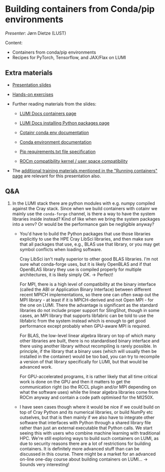 # Building containers from Conda/pip environments

*Presenter*: Jørn Dietze (LUST)

Content:

-   Containers from conda/pip environments
-   Recipes for PyTorch, Tensorflow, and JAX/Flax on LUMI


<!--
<video src="https://462000265.lumidata.eu/ai-20241126/recordings/06_BuildingContainers.mp4" controls="controls"></video>
-->


## Extra materials

-   [Presentation slides](https://462000265.lumidata.eu/ai-20241126/files/LUMI-ai-20241126-06-Building_containers_from_conda_pip_environments.pdf)

-   [Hands-on exercises](E06_BuildingContainers.md)

<!--
-   ["Bonus materials" from the course GitHub](https://github.com/Lumi-supercomputer/Getting_Started_with_AI_workshop/tree/ai-202411261/bonus_material)
    contains among other things the files used to generate the container used in the course with
    the `cotainr` tool.
-->

-   Further reading materials from the slides:

    -   [LUMI Docs containers page](https://docs.lumi-supercomputer.eu/software/containers/singularity/)

    -   [LUMI Docs installing Python packages page](https://docs.lumi-supercomputer.eu/software/installing/python/)

    -   [Cotainr conda env documentation](https://cotainr.readthedocs.io/en/latest/user_guide/conda_env.html)

    -   [Conda environment documentation](https://conda.io/projects/conda/en/latest/user-guide/tasks/manage-environments.html)

    -   [Pip requirements.txt file specification](https://pip.pypa.io/en/stable/reference/requirements-file-format/)

    -   [ROCm compatibility kernel / user space compatibility](https://rocm.docs.amd.com/projects/install-on-linux/en/latest/reference/user-kernel-space-compat-matrix.html)

-   The [additional training materials mentioned in the "Running containers" page](extra_05_RunningContainers.md#extra-materials)
    are relevant for this presentation also.


<!--
## Remarks to things mentioned in the recording

### ROCm compatibility

The compatibility situation is actually even more complicated than explained in this presentation. The kernel driver for the GPUs depends on certain kernel versions. The kernel version depends on the version of the management interface of LUMI. So basically to do the upgrade to the 5.7 driver we need to update nearly everything on LUMI.

Furthermore, we need to ensure that MPI also works. GPU-aware MPI also depends on versions of ROCm and driver. So before updating to a new ROCm version we also need versions of the HPE Programming Environment compatible with those ROCm versions or all users of traditional HPC simulation codes would be very unhappy. That is also a factor stopping the update, as the version that supports recent enough ROCm version has also come out just a few weeks ago. And breaks a lot of currently installed software...


### Images in `/appl/local/containers/sif-images`

It is important to realise that the base images in `/appl/local/containers/sif-images` are symbolic links to the actual containers and they vary over time without warning. That may be a problem if you build on top of them, as all of a sudden things that you install on top of them may be incompatible with new packages in that container. So if you do that (topic of the next presentation) it is better to make a copy of the container and use that one.

EasyBuild actually gets its container images from `/appl/local/containers/easybuild-sif-images` which contains copies from the container images as they were when the corresponding EasyConfig was created so that an EasyConfig with a given name will always use the same module. This to improve reproducibility. E.g., some more recent containers did require changes to the module to simulate the effect of `$WITH_CONDA` by injecting environment variables in the container.

It is possible to extend an existing container with a virtual environment (topic of the next presentation) and automate that with EasyBuild, but it is complex enough that it might require help from someone with enough EasyBuild experience. An example is [this EasyConfig](https://lumi-supercomputer.github.io/LUMI-EasyBuild-docs/p/PyTorch/PyTorch-2.2.0-rocm-5.6.1-python-3.10-singularity-exampleVenv-20240315/) but this is not something that an unexperienced user should try to create.


### What does the tool provided by `lumi-container-wrapper` do?

The `lumi-container-wrapper` provides a tool that enables to do some pip and conda installations in a file system friendly way. It also uses a base container but that one does not have a ROCm in it so it is of little use for AI software unless you can use the ROCm from the system. It basically does not change the base container, but installs the software in a separate SquashFS file. Furthermore, for each command it can find in the container, it will create a wrapper script outside the container that will call singularity with the right bindings to run that command in the container. It is actually rather hard to start the container "by hand" using the `singularity` command as you will also have to create the right bindmount for the SquashFS file containing the actual software installation.

The `cotainr` tool on the other hand will take the selected base image and build a new container from it that can be used the way containers are normally used.
-->


## Q&A

1.  In the LUMI stack there are python modules with e.g. numpy compiled against the Cray stack. Since when we build containers with cotainr we mainly use the `conda-forge` channel, is there a way to have the system libraries inside instead? Kind of like when we bring the system packages into a venv? Or would be the performance gain be negligible anyway?

    -   You'd have to build the Python packages that use those libraries explicitly to use the HPE Cray LibSci libraries, and then make sure that all packages that use, e.g., BLAS use that library, or you may get symbol conflicts when loading software.

        Cray LibSci isn't really superior to other good BLAS libraries. I'm not sure what conda-forge uses, but it is likely OpenBLAS and if that OpenBLAS library they use is compiled properly for multiple architectures, it is likely simply OK. -> Perfect! 
        
        For MPI, there is a high level of compatibility at the binary interface (called the ABI or Application Binary Interface) between different recent MPICH implementations, so there one can often swap out the MPI library - at least if it is MPICH-derived and not Open MPI - for the one on LUMI. There the advantage is significant as the standard libraries do not include proper support for SlingShot, though in some cases, an MPI library that supports libfabric can be told to use the libfabric from the system instead which is enough to get good performance except probably when GPU-aware MPI is required.
        
        For BLAS, the low-level linear algebra library on top of which many other libraries are built, there is no standardised binary interface and there using another library without recompiling is rarely possible. In principle, if the library that a binary uses (which will usually then be installed in the container) would be too bad, you can try to recompile a version of that library specifically for LUMI, but that would be advanced work.
        
        For GPU-accelerated programs, it is rather likely that all time critical work is done on the GPU and then it matters to get the communication right (so the RCCL plugin and/or MPI depending on what the software uses) while the linear algebra libraries come from ROCm anyway and contain a code path optimised for the MI250X.
        
    -   I have seen cases though where it would be nice if we could build on top of Cray Python and its numerical libraries, or build NumPy etc outselves, but that is then mainly if we also have to integrate other software that interfaces with Python through a shared library file rather than just an external executable that Python calls. We start seeing this with users who combine machine learning with traditional HPC. We're still exploring ways to build such containers on LUMI, as due to security reasons there are a lot of restrictions for building containers. It is definitely more advanced stuff than can be discussed in this course. There might be a market for an advanced on-line one-day course about building containers on LUMI... -> Sounds very interesting!
